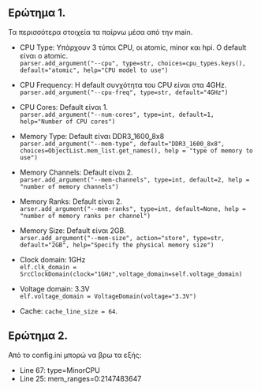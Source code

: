 ## Ερώτημα 1.
Τα περισσότερα στοιχεία τα παίρνω μέσα από την main.

* CPU Type:  Υπάρχουν 3 τύποι CPU, οι atomic, minor και hpi. Ο default είναι ο atomic.  
`parser.add_argument("--cpu", type=str, choices=cpu_types.keys(), default="atomic", help="CPU model to use")`
                        
* CPU Frequency: Η default συνχότητα του CPU είναι στα 4GHz.  
`parser.add_argument("--cpu-freq", type=str, default="4GHz")`
  
* CPU Cores: Default είναι 1.  
`parser.add_argument("--num-cores", type=int, default=1, help="Number of CPU cores")`
                        
* Memory Type: Default είναι DDR3_1600_8x8  
`parser.add_argument("--mem-type", default="DDR3_1600_8x8", choices=ObjectList.mem_list.get_names(), help = "type of memory to use")`
                        
* Memory Channels: Default είναι 2.  
`parser.add_argument("--mem-channels", type=int, default=2, help = "number of memory channels")`  
                        
* Memory Ranks: Default είναι 2.  
`arser.add_argument("--mem-ranks", type=int, default=None, help = "number of memory ranks per channel")`
                        
* Memory Size: Default είναι 2GB.  
`arser.add_argument("--mem-size", action="store", type=str,
                        default="2GB",
                        help="Specify the physical memory size")`
                        
* Clock domain: 1GHz  
`elf.clk_domain = SrcClockDomain(clock="1GHz",voltage_domain=self.voltage_domain)`
 
* Voltage domain: 3.3V  
`elf.voltage_domain = VoltageDomain(voltage="3.3V")`

* Cache: `cache_line_size = 64`.  


## Ερώτημα 2.
Από το config.ini μπορώ να βρω τα εξής:
* Line 67: type=MinorCPU
* Line 25: mem_ranges=0:2147483647
